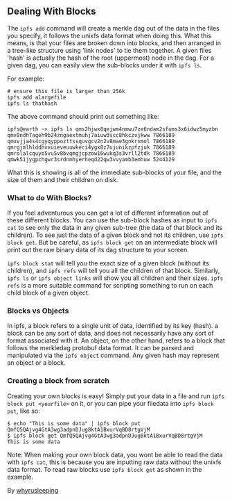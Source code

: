 ## Dealing With Blocks
The `ipfs add` command will create a merkle dag out of the data in the files you
specify, it follows the unixfs data format when doing this. What this means, is
that your files are broken down into blocks, and then arranged in a tree-like
structure using 'link nodes' to tie them together. A given files 'hash' is
actually the hash of the root (uppermost) node in the dag. For a given dag, you
can easily view the sub-blocks under it with `ipfs ls`.

For example:
```
# ensure this file is larger than 256k
ipfs add alargefile 
ipfs ls thathash
```

The above command should print out something like:
```
ipfs@earth ~> ipfs ls qms2hjwx8qejwm4nmwu7ze6ndam2sfums3x6idwz5myzbn
qmv8ndh7ageh9b24zngaextmuhj7aiuw3scc8hkczvjkww 7866189 
qmuvjja4s4cgyqyppozttssquvgcv2n2v8mae3gnkrxmol 7866189 
qmrgjmlhlddhvxuieveuuwkeci4ygx8z7ujunikzpfzjuk 7866189 
qmrolalcquyo5vu5v8bvqmgjcpzow16wukq3s3vrll2tdk 7866189 
qmwk51jygpchgwr3srdnmhyerheqd22qw3vvyamb3emhuw 5244129
```

What this is showing is all of the immediate sub-blocks of your file, and the
size of them and their children on disk.

### What to do With Blocks?
If you feel adventurous you can get a lot of different information out of these
different blocks. You can use the sub-block hashes as input to `ipfs cat` to
see only the data in any given sub-tree (the data of that block and its
children). To see just the data of a given block and not its children, use
`ipfs block get`. But be careful, as `ipfs block get` on an intermediate block
will print out the raw binary data of its dag structure to your screen.

`ipfs block stat` will tell you the exact size of a given block (without its
children), and `ipfs refs` will tell you all the children of that block. 
Similarly, `ipfs ls` or `ipfs object links` will show you all children and
their sizes. `ipfs refs` is a more suitable command for scripting something
to run on each child block of a given object.

### Blocks vs Objects
In ipfs, a block refers to a single unit of data, identified by its key (hash).
a block can be any sort of data, and does not necessarily have any sort of 
format associated with it. An object, on the other hand, refers to a block that
follows the merkledag protobuf data format. It can be parsed and manipulated
via the `ipfs object` command. Any given hash may represent an object or a block.

### Creating a block from scratch
Creating your own blocks is easy! Simply put your data in a file and run
`ipfs block put <yourfile>` on it, or you can pipe your filedata into 
`ipfs block put`, like so:

```
$ echo "This is some data" | ipfs block put
QmfQ5QAjvg4GtA3wg3adpnDJug8ktA1BxurVqBD8rtgVjM
$ ipfs block get QmfQ5QAjvg4GtA3wg3adpnDJug8ktA1BxurVqBD8rtgVjM
This is some data
```
Note: When making your own block data, you wont be able to read the data with
`ipfs cat`, this is because you are inputting raw data without the unixfs data
format. To read raw blocks use `ipfs block get` as shown in the example.

By [whyrusleeping](http://github.com/whyrusleeping)
